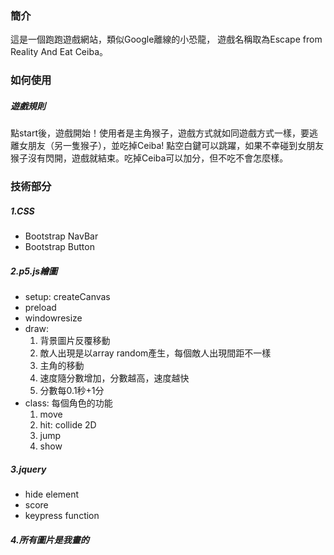 ### 簡介
這是一個跑跑遊戲網站，類似Google離線的小恐龍，
遊戲名稱取為Escape from Reality And Eat Ceiba。

### 如何使用
##### 遊戲規則
點start後，遊戲開始！使用者是主角猴子，遊戲方式就如同遊戲方式一樣，要逃離女朋友（另一隻猴子），並吃掉Ceiba!
點空白鍵可以跳躍，如果不幸碰到女朋友猴子沒有閃開，遊戲就結束。吃掉Ceiba可以加分，但不吃不會怎麼樣。


### 技術部分
##### 1.CSS
* Bootstrap NavBar
* Bootstrap Button

##### 2.p5.js繪圖
* setup: createCanvas
* preload
* windowresize
* draw: 
  1. 背景圖片反覆移動
  2. 敵人出現是以array random產生，每個敵人出現間距不一樣
  3. 主角的移動
  4. 速度隨分數增加，分數越高，速度越快
  5. 分數每0.1秒+1分
* class: 每個角色的功能
  1. move
  2. hit: collide 2D
  3. jump
  4. show
  
##### 3.jquery
* hide element
* score
* keypress function 

##### 4.所有圖片是我畫的
